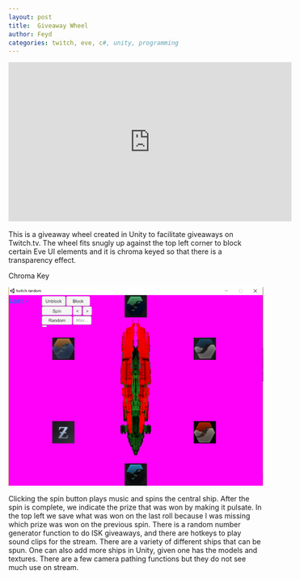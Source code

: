 ```yaml
---
layout: post
title:  Giveaway Wheel
author: Feyd
categories: twitch, eve, c#, unity, programming
---
```

<div class="videoWrapper">
<iframe width="560" height="315" src="https://www.youtube.com/embed/ZnCCFtpPYkM?rel=0" frameborder="0" allow="autoplay; encrypted-media" allowfullscreen></iframe></div>
<p />

This is a giveaway wheel created in Unity to facilitate giveaways on Twitch.tv.  The wheel fits snugly up against the top left corner to block certain Eve UI elements and it is chroma keyed so that there is a transparency effect.

Chroma Key

![Chroma Key](../assets/portfolio-images/0-wheel.png)

Clicking the spin button plays music and spins the central ship.  After the spin is complete, we indicate the prize that was won by making it pulsate.  In the top left we save what was won on the last roll because I was missing which prize was won on the previous spin. There is a random number generator function to do ISK giveaways, and there are hotkeys to play sound clips for the stream.  There are a variety of different ships that can be spun.  One can also add more ships in Unity, given one has the models and textures.  There are a few camera pathing functions but they do not see much use on stream.


